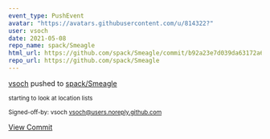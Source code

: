 ```yaml
---
event_type: PushEvent
avatar: "https://avatars.githubusercontent.com/u/814322?"
user: vsoch
date: 2021-05-08
repo_name: spack/Smeagle
html_url: https://github.com/spack/Smeagle/commit/b92a23e7d039da63172a6925ed847fc8cbf2cf3f
repo_url: https://github.com/spack/Smeagle
---
```


<a href='https://github.com/vsoch' target='_blank'>vsoch</a> pushed to <a href='https://github.com/spack/Smeagle' target='_blank'>spack/Smeagle</a>

<small>starting to look at location lists

Signed-off-by: vsoch <vsoch@users.noreply.github.com></small>

<a href='https://github.com/spack/Smeagle/commit/b92a23e7d039da63172a6925ed847fc8cbf2cf3f' target='_blank'>View Commit</a>